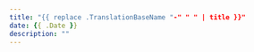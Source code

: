 ```yaml
---
title: "{{ replace .TranslationBaseName "-" " " | title }}"
date: {{ .Date }}
description: ""
---
```



